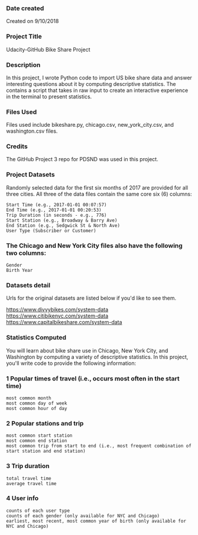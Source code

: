 ### Date created
Created on 9/10/2018

### Project Title
Udacity-GitHub Bike Share Project

### Description
In this project, I wrote Python code to import US bike share data and answer interesting questions about it by computing descriptive statistics. The contains a script that takes in raw input to create an interactive experience in the terminal to present statistics.

### Files Used
Files used include bikeshare.py, chicago.csv, new_york_city.csv, and washington.csv files.

### Credits
The GitHub Project 3 repo for PDSND was used in this project.  

### Project Datasets
Randomly selected data for the first six months of 2017 are provided for all three cities. All three of the data files contain the same core six (6) columns:

    Start Time (e.g., 2017-01-01 00:07:57)
    End Time (e.g., 2017-01-01 00:20:53)
    Trip Duration (in seconds - e.g., 776)
    Start Station (e.g., Broadway & Barry Ave)
    End Station (e.g., Sedgwick St & North Ave)
    User Type (Subscriber or Customer)

### The Chicago and New York City files also have the following two columns:
    Gender
    Birth Year

### Datasets detail
Urls for the original datasets are listed below if you'd like to see them.

https://www.divvybikes.com/system-data
https://www.citibikenyc.com/system-data
https://www.capitalbikeshare.com/system-data

### Statistics Computed
You will learn about bike share use in Chicago, New York City, and Washington by computing a variety of descriptive statistics. In this project, you'll write code to provide the following information:

### 1 Popular times of travel (i.e., occurs most often in the start time)

    most common month
    most common day of week
    most common hour of day

### 2 Popular stations and trip

    most common start station
    most common end station
    most common trip from start to end (i.e., most frequent combination of start station and end station)

### 3 Trip duration

    total travel time
    average travel time

### 4 User info

    counts of each user type
    counts of each gender (only available for NYC and Chicago)
    earliest, most recent, most common year of birth (only available for NYC and Chicago)

